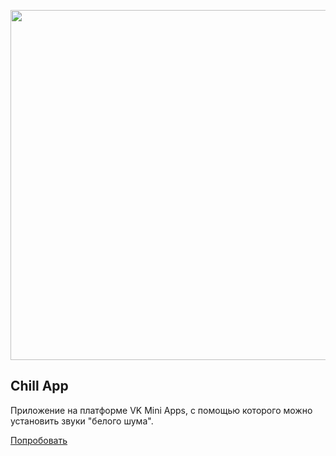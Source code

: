 [<img width="560" src="https://sun3-13.userapi.com/pGFzSKDyzWRWhbQUWBm1aZz9UJv0jAlxRyb-SA/DOsHu2IRr0Y.jpg">](https://vk.com/app7497062)

## Chill App

Приложение на платформе VK Mini Apps, с помощью которого можно установить звуки "белого шума".

[Попробовать](https://vk.com/app7497062)
